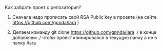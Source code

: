 

Как забрать проет с репозитория?
1. Сначала надо прописать свой RSA Public key в проекте (на сайте https://github.com/gpnda/lara )




1. Делаем команду git clone https://github.com/gpnda/lara ./
	в конце добавляем ./ чтобы проект клинировался в текущую папку а не в папку /lara
